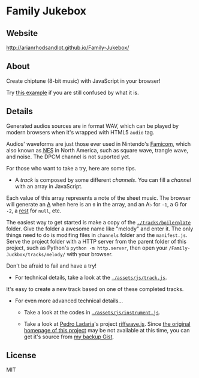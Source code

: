 # Family Jukebox

## Website

http://arianrhodsandlot.github.io/Family-Jukebox/

## About

Create chiptune (8-bit music) with JavaScript in your browser!

Try [this example](http://arianrhodsandlot.github.io/Family-Jukebox/tracks/Super%20Mario%20Bros.%20-%20Ground%20Theme/) if you are still confused by what it is.

## Details

Generated audios sources are in format WAV, which can be played by modern browsers when it's wrapped with HTML5 `audio` tag.

Audios' waveforms are just those ever used in Nintendo's <abbr title="Family Computer">Famicom</abbr>, which also known as <abbr title="Nintendo Entertainment System">NES</abbr> in North America, such as square wave, trangle wave, and noise. The DPCM channel is not suported yet.

For those who want to take a try, here are some tips.

+ A *track* is composed by some different *channels*. You can fill a *channel* with an array in JavaScript.

 Each value of this array represents a note of the sheet music. The browser will generate an [A](https://en.wikipedia.org/wiki/A440_%28pitch_standard%29) when here is an `0` in the array, and an A♭ for `-1`, a G for `-2`, a [rest](https://en.wikipedia.org/wiki/Rest_%28music%29) for `null`, etc.

 The easiest way to get started is make a copy of the [`./tracks/boilerplate`](https://github.com/arianrhodsandlot/Family-Jukebox/tree/master/tracks/boilerplate/) folder. Give the folder a awesome name like "melody" and enter it. The only things need to do is modifing files in `channels` folder and the `manifest.js`. Serve the project folder with a HTTP server from the parent folder of this project, such as Python's `python -m http.server`, then open your `/Family-Juckbox/tracks/melody/` with your browser.

 Don't be afraid to fail and have a try!
+ For technical details, take a look at the [`./assets/js/track.js`](https://github.com/arianrhodsandlot/Family-Jukebox/tree/master/assets/js/track.js).

 It's easy to create a new track based on one of these completed tracks.

+ For even more advanced technical details...
  - Take a look at the codes in [`./assets/js/instrument.js`](https://github.com/arianrhodsandlot/Family-Jukebox/tree/master/assets/js/instrument.js).

  - Take a look at [Pedro Ladaria](https://twitter.com/pladaria)'s project [riffwave.js](http://codebase.es/riffwave/). Since [the original homepage of this project](http://codebase.es/riffwave/) may be not available at this time, you can get it's source from [my backup Gist](https://gist.github.com/arianrhodsandlot/218e74f35e5f3a848754).

## License

MIT
